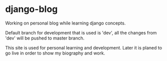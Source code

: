 # django-blog
Working on personal blog while learning django concepts.

Default branch for development that is used is 'dev', all the changes from 'dev' will be pushed to master branch.

This site is used for personal learning and development. Later it is planed to go live in order to show my biography and work.